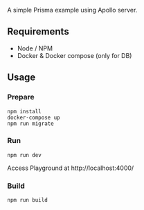 A simple Prisma example using Apollo server.

## Requirements

* Node / NPM
* Docker & Docker compose (only for DB)

## Usage
### Prepare
~~~
npm install
docker-compose up
npm run migrate
~~~

### Run
~~~
npm run dev
~~~

Access Playground at http://localhost:4000/

### Build
~~~
npm run build
~~~
